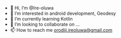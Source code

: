 - 👋 Hi, I’m @Ire-oluwa
- 👀 I’m interested in android development, Geodesy
- 🌱 I’m currently learning Kotlin
- 💞️ I’m looking to collaborate on ...
- 📫 How to reach me orodiji.ireoluwa@gmail.com

<!---
Ire-oluwa/Ire-oluwa is a ✨ special ✨ repository because its `README.md` (this file) appears on your GitHub profile.
You can click the Preview link to take a look at your changes.
--->
